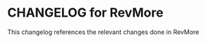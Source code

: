 CHANGELOG for RevMore
========================

This changelog references the relevant changes done in RevMore
